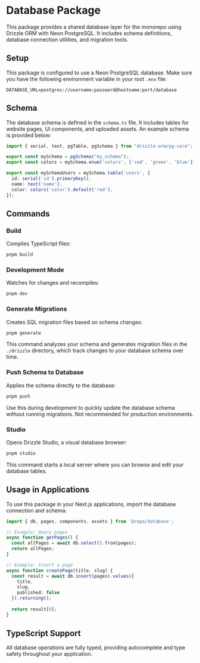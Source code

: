 # Database Package

This package provides a shared database layer for the monorepo using Drizzle ORM with Neon PostgreSQL. It includes schema definitions, database connection utilities, and migration tools.

## Setup

This package is configured to use a Neon PostgreSQL database. Make sure you have the following environment variable in your root `.env` file:

```
DATABASE_URL=postgres://username:password@hostname:port/database
```

## Schema

The database schema is defined in the `schema.ts` file. It includes tables for website pages, UI components, and uploaded assets.
An example schema is provided below:

```typescript
import { serial, text, pgTable, pgSchema } from "drizzle-orm/pg-core";

export const mySchema = pgSchema("my_schema");
export const colors = mySchema.enum('colors', ['red', 'green', 'blue']);

export const mySchemaUsers = mySchema.table('users', {
  id: serial('id').primaryKey(),
  name: text('name'),
  color: colors('color').default('red'),
});
```

## Commands

### Build

Compiles TypeScript files:

```bash
pnpm build
```

### Development Mode

Watches for changes and recompiles:

```bash
pnpm dev
```

### Generate Migrations

Creates SQL migration files based on schema changes:

```bash
pnpm generate
```

This command analyzes your schema and generates migration files in the `./drizzle` directory, which track changes to your database schema over time.

### Push Schema to Database

Applies the schema directly to the database:

```bash
pnpm push
```

Use this during development to quickly update the database schema without running migrations. Not recommended for production environments.

### Studio

Opens Drizzle Studio, a visual database browser:

```bash
pnpm studio
```

This command starts a local server where you can browse and edit your database tables.

## Usage in Applications

To use this package in your Next.js applications, import the database connection and schema:

```typescript
import { db, pages, components, assets } from '@repo/database';

// Example: Query pages
async function getPages() {
  const allPages = await db.select().from(pages);
  return allPages;
}

// Example: Insert a page
async function createPage(title, slug) {
  const result = await db.insert(pages).values({
    title,
    slug,
    published: false
  }).returning();
  
  return result[0];
}
```

## TypeScript Support

All database operations are fully typed, providing autocomplete and type safety throughout your application.
